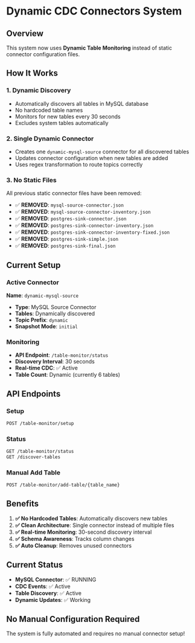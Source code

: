# Dynamic CDC Connectors System

## Overview
This system now uses **Dynamic Table Monitoring** instead of static connector configuration files.

## How It Works

### 1. Dynamic Discovery
- Automatically discovers all tables in MySQL database
- No hardcoded table names
- Monitors for new tables every 30 seconds
- Excludes system tables automatically

### 2. Single Dynamic Connector
- Creates one `dynamic-mysql-source` connector for all discovered tables
- Updates connector configuration when new tables are added
- Uses regex transformation to route topics correctly

### 3. No Static Files
All previous static connector files have been removed:
- ✅ **REMOVED**: `mysql-source-connector.json`
- ✅ **REMOVED**: `mysql-source-connector-inventory.json`
- ✅ **REMOVED**: `postgres-sink-connector.json`
- ✅ **REMOVED**: `postgres-sink-connector-inventory.json`
- ✅ **REMOVED**: `postgres-sink-connector-inventory-fixed.json`
- ✅ **REMOVED**: `postgres-sink-simple.json`
- ✅ **REMOVED**: `postgres-sink-final.json`

## Current Setup

### Active Connector
**Name**: `dynamic-mysql-source`
- **Type**: MySQL Source Connector
- **Tables**: Dynamically discovered
- **Topic Prefix**: `dynamic`
- **Snapshot Mode**: `initial`

### Monitoring
- **API Endpoint**: `/table-monitor/status`
- **Discovery Interval**: 30 seconds
- **Real-time CDC**: ✅ Active
- **Table Count**: Dynamic (currently 6 tables)

## API Endpoints

### Setup
```bash
POST /table-monitor/setup
```

### Status
```bash
GET /table-monitor/status
GET /discover-tables
```

### Manual Add Table
```bash
POST /table-monitor/add-table/{table_name}
```

## Benefits

1. **✅ No Hardcoded Tables**: Automatically discovers new tables
2. **✅ Clean Architecture**: Single connector instead of multiple files
3. **✅ Real-time Monitoring**: 30-second discovery interval
4. **✅ Schema Awareness**: Tracks column changes
5. **✅ Auto Cleanup**: Removes unused connectors

## Current Status
- **MySQL Connector**: ✅ RUNNING
- **CDC Events**: ✅ Active
- **Table Discovery**: ✅ Active
- **Dynamic Updates**: ✅ Working

## No Manual Configuration Required
The system is fully automated and requires no manual connector setup! 